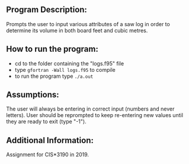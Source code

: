 ## Program Description:
Prompts the user to input various attributes of a saw log in order to determine its volume in both board feet and cubic metres.

## How to run the program:
- cd to the folder containing the "logs.f95" file
- type `gfortran -Wall logs.f95` to compile
- to run the program type `./a.out`

## Assumptions:
The user will always be entering in correct input (numbers and never letters).
User should be reprompted to keep re-entering new values until they are ready to exit (type "-1").

## Additional Information:
Assignment for CIS*3190 in 2019.
